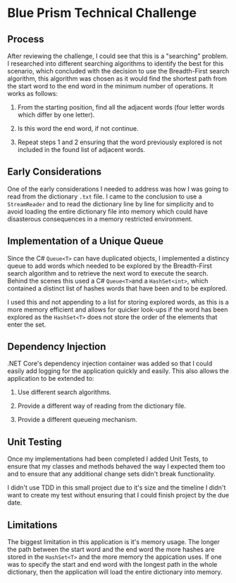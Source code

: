 # Blue Prism Technical Challenge

## Process

After reviewing the challenge, I could see that this is a "searching" problem. I researched into different searching algorithms to identify the best for this scenario, which concluded with the decision to use the Breadth-First search algorithm, this algorithm was chosen as it would find the shortest path from the start word to the end word in the minimum number of operations. It works as follows:

1. From the starting position, find all the adjacent words (four letter words which differ by one letter).

2. Is this word the end word, if not continue.

3. Repeat steps 1 and 2 ensuring that the word previously explored is not included in the found list of adjacent words.

## Early Considerations

One of the early considerations I needed to address was how I was going to read from the dictionary `.txt` file. I came to the conclusion to use a `StreamReader` and to read the dictionary line by line for simplicity and to avoid loading the entire dictionary file into memory which could have disasterous consequences in a memory restricted environment.

## Implementation of a Unique Queue

Since the C# `Queue<T>` can have duplicated objects, I implemented a distincy queue to add words which needed to be explored by the Breadth-First search algorithm and to retrieve the next word to execute the search. Behind the scenes this used a C# `Queue<T>`and a `HashSet<int>`, which contained a distinct list of hashes words that have been and to be explored.

I used this and not appending to a list for storing explored words, as this is a more memory efficient and allows for quicker look-ups if the word has been explored as the `HashSet<T>` does not store the order of the elements that enter the set.

## Dependency Injection

.NET Core's dependency injection container was added so that I could easily add logging for the application quickly and easily. This also allows the application to be extended to:

1. Use different search algorithms.

2. Provide a different way of reading from the dictionary file.

3. Provide a different queueing mechanism.

## Unit Testing

Once my implementations had been completed I added Unit Tests, to ensure that my classes and methods behaved the way I expected them too and to ensure that any additional change sets didn't break functionality.

I didn't use TDD in this small project due to it's size and the timeline I didn't want to create my test without ensuring that I could finish project by the due date.

## Limitations

The biggest limitation in this application is it's memory usage. The longer the path between the start word and the end word the more hashes are stored in the `HashSet<T>` and the more memory the appication uses. If one was to specify the start and end word with the longest path in the whole dictionary, then the application will load the entire dictionary into memory.